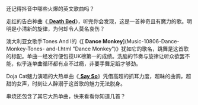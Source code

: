 

还记得抖音中哪些火爆的英文歌曲吗？

走红的告白神曲《[ **Death Bed**](Music-11374-Death-Bed-Powfu-ft-Beabadoobee.html
"Death Bed")》，听完你会发现，这是一首神奇且有魔力的歌。明明是小清新的旋律，为何却令人莫名哀伤？

澳大利亚女歌手Tones And I的《[ **Dance Monkey**](Music-10806-Dance-Monkey-Tones-
and-I.html "Dance
Monkey")》犹如它的歌名，跳舞是这首歌的标配。单曲一经发行便包揽UK榜第一的成绩。洗脑的节奏与旋律让听众欲罢不能，似乎连单曲循环都有点不过瘾，非要手舞足蹈才够劲。

Doja Cat魅力演唱的大热单曲《[ **Say So**](Music-11283-Say-So-Doja-Cat.html "Say
So")》凭借高超的抓耳力度，超昧的曲调，超甜的女声，时刻让人醉溺于这首歌的魅力无法脱身。

串烧还包含了其它大热单曲，快来看看你知道几首？

